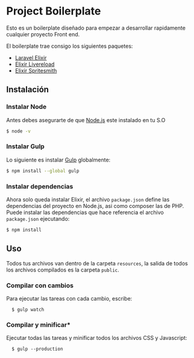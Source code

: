 # Project Boilerplate

Esto es un boilerplate diseñado para empezar a  desarrollar rapidamente cualquier proyecto Front end.

El boilerplate trae consigo los siguientes paquetes:

- [Laravel Elixir](http://laravel.com/docs/elixir)
- [Elixir Livereload](https://github.com/ehlovader/laravel-elixir-livereload)
- [Elixir Spritesmith](https://github.com/devfake/laravel-elixir-spritesmith)

## Instalación

### Instalar Node

Antes debes asegurarte de que [Node.js](https://nodejs.org/en/) este instalado en tu S.O

```sh
$ node -v
```

### Instalar Gulp

Lo siguiente es instalar [Gulp](http://gulpjs.com/) globalmente:

```sh
$ npm install --global gulp
```
### Instalar dependencias

Ahora solo queda instalar Elixir, el archivo `package.json` define las dependencias del proyecto en Node.js, asi como composer las de PHP. Puede instalar las dependencias que hace referencia el archivo `package.json` ejecutando:

```sh
$ npm install
```

## Uso

Todos tus archivos van dentro de la carpeta `resources`, la salida de todos los archivos compilados es la carpeta `public`.

### Compilar con cambios

Para ejecutar las tareas con cada cambio, escribe:

```shell
  $ gulp watch
```

### Compilar y minificar*

Ejecutar todas las tareas y minificar todos los archivos CSS y Javascript:

```shell
  $ gulp --production
```
